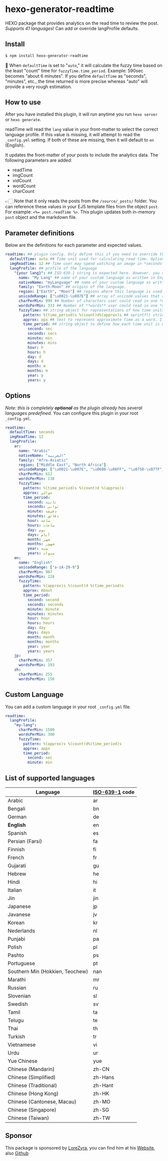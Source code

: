 # hexo-generator-readtime

HEXO package that provides analytics on the read time to review the post. *Supports 41 languages!* Can add or override langProfile defaults.

## Install

``` bash
$ npm install hexo-generator-readtime
```

📝 When `defaultTime` is set to "`auto`," it will calculate the fuzzy time based on the least "count" time for `fuzzyTime.time_period`. Example: 590sec becomes "about 6 minutes".
If you define `defaultTime` as "seconds", "minutes", etc., the time returned is more precise whereas "auto" will provide a very rough estimation.


## How to use

After you have installed this plugin, it will run anytime you run `hexo server` or `hexo generate`. 

readTime will read the `lang` value in your front-matter to select the correct language profile. If this value is missing, it will attempt to read the `_config.yml` setting. If both of these are missing, then it will default to `en` (English).

It updates the front-matter of your posts to include the analytics data. The following parameters are added:

- readTime
- imgCount
- vidCount
- wordCount
- charCount

👉🏻 Note that it only reads the posts from the `/source/_posts/` folder. You can reference these values in your EJS template files from the object `post`. For example: `<%= post.readTime %>`. This plugin updates both in-memory `post` object and the markdown file.

## Parameter definitions

Below are the definitions for each parameter and expected values.

```yml
readtime: ## plugin config. Only define this if you need to override the built-in settings.
  defaultTime: auto ## Time unit used for calculating read time. Options: auto | seconds | minutes | days | months | years
  imgReadTime: 12 ## Time user may spend watching an image in *seconds*.
  langProfile: ## profile of the language
    "{your lang}": ## ISO-639-1 string is expected here. However, you can specify your custom language code here.
      name: "My Lang" ## name of your custom language as written in English
      nativeName: "myLanguage" ## name of your custom language as written in the language's native text
      family: "Earth-Moon" ## origins of the language.
      region: ["Earth", "Moon"] ## regions where this language is used
      unicodeRange: ["\u0021-\u007E"] ## array of unicode values that represent the language's native text
      charPerMin: 999 ## Number of characters user could read in one *minute*
      wordsPerMin: 333 ## Number of **words** user could read in one *minute*
      fuzzyTime: ## string object for representations of how time units are written 
        pattern: %(time_period)s %(count)d%(approx)s ## sprintf() string pattern for how to write the text
        approx: apx ## text to represent approximate time as a word. If no such word exist, use `""` a closed string as the value
        time_period: ## string object to define how each time unit is written in the language's native text
          second: sec
          seconds: secs
          minute: min
          minutes: mins
          hour: h
          hours: h
          day: d
          days: d
          month: m
          months: m
          year: y
          years: y

```

## Options

*Note: this is completely **optional** as the plugin already has several languages predefined.*
You can configure this plugin in your root `_config.yml`. 

``` yaml
readtime:
  defaultTime: seconds
  imgReadTime: 12
  langProfile:
    ar:
      name: "Arabic"
      nativeName: "العربية"
      family: "Afro-Asiatic"
      region: ["Middle East", "North Africa"]
      unicodeRange: ["\u0021-\u007E", "\u0600-\u06FF", "\u0750-\u077F", "\u0870-\u089F" "\u08A0-\u08FF", "\uFB50-\uFDFF", "\uFE70-\uFEFF"]
      charPerMin: 612
      wordsPerMin: 138
      fuzzyTime:
        pattern: %(time_period)s %(count)d %(approx)s
        approx: حوالي
        time_period:
          second: ثانية
          seconds: ثواني
          minute: دقيقة
          minutes: دقائق
          hour: ساعة
          hours: ساعات
          day: يوم
          days: أيام
          month: شهر
          months: شهور
          year: سنة
          years: سنوات
    en:
      name: "English"
      unicodeRange: ["a-zA-Z0-9"]
      charPerMin: 987
      wordsPerMin: 228
      fuzzyTime:
        pattern: %(approx)s %(count)d %(time_period)s
        approx: About
        time_period:
          second: second
          seconds: seconds
          minute: minute
          minutes: minutes
          hour: hour
          hours: hours
          day: day
          days: days
          month: month
          months: months
          year: year
          years: years
    jp:
      charPerMin: 357
      wordsPerMin: 193
    zh:
      charPerMin: 255
      wordsPerMin: 158
```

## Custom Language

You can add a custom language in your root `_config.yml` file.

``` yaml
readtime:
  langProfile:
    "my-lang":
      charPerMin: 1500
      wordsPerMin: 300
      fuzzyTime:
        pattern: %(approx)s %(count)d%(time_period)s
        approx: appx
        time_period:
          second: sec
          minute: min
```

## List of supported languages

| Language | [ISO-639-1](https://en.wikipedia.org/wiki/List_of_ISO_639-1_codes) code |
| --- | --- |
| Arabic | ar |
| Bengali | bn |
| German | de |
| **English** | en |
| Spanish | es |
| Persian (Farsi) | fa |
| Finnish | fi |
| French | fr |
| Gujarati | gu |
| Hebrew | he |
| Hindi | hi |
| Italian | it |
| Jin | jin |
| Japanese | jp |
| Javanese | jv |
| Korean | kr |
| Nederlands | nl |
| Punjabi | pa |
| Polish | pl |
| Pashto | ps |
| Portuguese | pt |
| Southern Min (Hokkien, Teochew) | nan |
| Marathi | mr |
| Russian | ru |
| Slovenian | sl |
| Swedish | sv |
| Tamil | ta |
| Telugu | te |
| Thai | th |
| Turkish | tr |
| Vietnamese | vi |
| Urdu | ur |
| Yue Chinese | yue |
| Chinese (Mandarin) | zh-CN |
| Chinese (Simplified) | zh-Hans |
| Chinese (Traditional) | zh-Hant |
| Chinese (Hong Kong) | zh-HK |
| Chinese (Cantonese, Macau) | zh-MO |
| Chinese (Singapore) | zh-SG |
| Chinese (Taiwan) | zh-TW |

## Sponsor
This package is sponsored by [LoreZyra](https://blog.richiebartlett.com/), you can find him at his [Website](https://richiebartlett.com/), also [Github](https://github.com/lorezyra)
